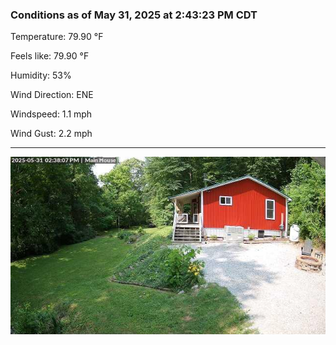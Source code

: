 ### Conditions as of May 31, 2025 at 2:43:23 PM CDT 

Temperature: 79.90 &deg;F

Feels like: 79.90 &deg;F

Humidity: 53%

Wind Direction: ENE

Windspeed: 1.1 mph

Wind Gust: 2.2 mph

---

<img src="./images/latest.jpeg"/>


